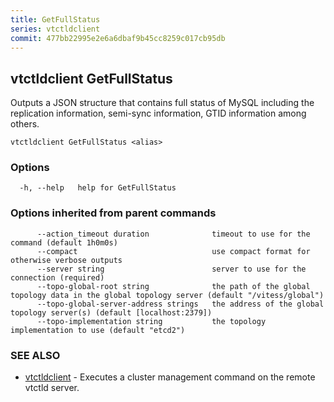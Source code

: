 ```yaml
---
title: GetFullStatus
series: vtctldclient
commit: 477bb22995e2e6a6dbaf9b45cc8259c017cb95db
---
```

## vtctldclient GetFullStatus

Outputs a JSON structure that contains full status of MySQL including the replication information, semi-sync information, GTID information among others.

```
vtctldclient GetFullStatus <alias>
```

### Options

```
  -h, --help   help for GetFullStatus
```

### Options inherited from parent commands

```
      --action_timeout duration              timeout to use for the command (default 1h0m0s)
      --compact                              use compact format for otherwise verbose outputs
      --server string                        server to use for the connection (required)
      --topo-global-root string              the path of the global topology data in the global topology server (default "/vitess/global")
      --topo-global-server-address strings   the address of the global topology server(s) (default [localhost:2379])
      --topo-implementation string           the topology implementation to use (default "etcd2")
```

### SEE ALSO

* [vtctldclient](../)	 - Executes a cluster management command on the remote vtctld server.

